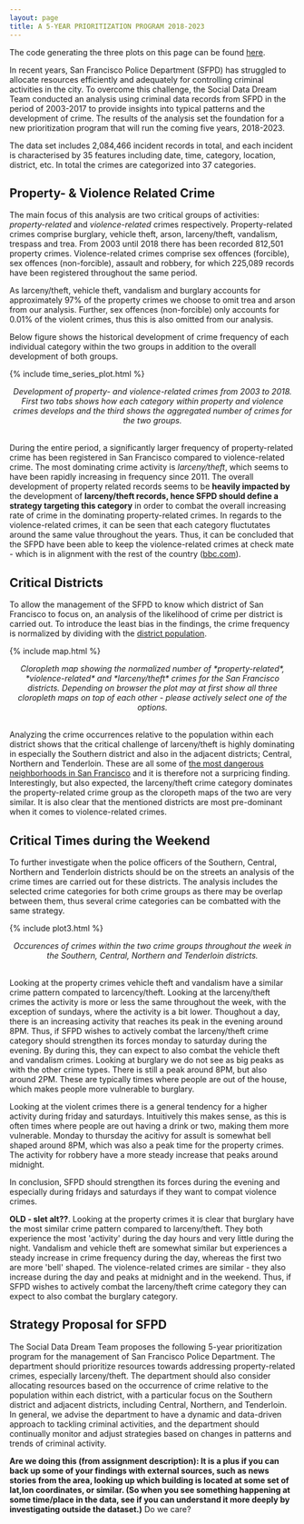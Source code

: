 ```yaml
---
layout: page
title: A 5-YEAR PRIORITIZATION PROGRAM 2018-2023
---
```


The code generating the three plots on this page can be found [here](https://github.com/jens-create/socialdata2023-assignment2/blob/main/Assignment2_plots.ipynb). 

In recent years, San Francisco Police Department (SFPD) has struggled to allocate resources efficiently and adequately for controlling criminal activities in the city. 
To overcome this challenge, the Social Data Dream Team conducted an analysis using criminal data records from SFPD in the period of 2003-2017 to provide insights into typical patterns and the development of crime. The results of the analysis set the foundation for a new prioritization program that will run the coming five years, 2018-2023.

The data set includes 2,084,466 incident records in total, and each incident is characterised by 35 features including date, time, category, location, district, etc. In total the crimes are categorized into 37 categories. 

## Property- & Violence Related Crime
The main focus of this analysis are two critical groups of activities: *property-related* and *violence-related* crimes respectively. Property-related crimes comprise burglary, vehicle theft, arson, larceny/theft, vandalism, trespass and trea. From 2003 until 2018 there has been recorded 812,501 property crimes. Violence-related crimes comprise sex offences (forcible), sex offences (non-forcible), assault and robbery, for which 225,089 records have been registered throughout the same period.

As larceny/theft, vehicle theft, vandalism and burglary accounts for approximately 97% of the property crimes we choose to omit trea and arson from our analysis. Further, sex offences (non-forcible) only accounts for 0.01% of the violent crimes, thus this is also omitted from our analysis. 

Below figure shows the historical development of crime frequency of each individual category within the two groups in addition to the overall development of both groups. 

{% include time_series_plot.html %}
<center> <em> Development of property- and violence-related crimes from 2003 to 2018. First two tabs shows how each category within property and violence crimes develops and the third shows the aggregated number of crimes for the two groups. </em> </center><br>


During the entire period, a significantly larger frequency of property-related crime has been registered in San Francisco compared to violence-related crime. The most dominating crime activity is *larceny/theft*, which seems to have been rapidly increasing in frequency since 2011. The overall development of property related records seems to be **heavily impacted by** the development of **larceny/theft records, hence SFPD should define a strategy targeting this category** in order to combat the overall increasing rate of crime in the dominating property-related crimes.  In regards to the violence-related crimes, it can be seen that each category fluctutates around the same value throughout the years. Thus, it can be concluded that the SFPD have been able to keep the violence-related crimes at check mate - which is in alignment with the rest of the country ([bbc.com](https://www.bbc.com/news/57581270)).



## Critical Districts
To allow the management of the SFPD to know which district of San Francisco to focus on, an analysis of the likelihood of crime per district is carried out. To introduce the least bias in the findings, the crime frequency is normalized by dividing with the [district population](https://www.prisonpolicy.org/origin/ca/2020/sanfrancisco_police.html). 

{% include map.html %}
<center> <em> Cloropleth map showing the normalized number of *property-related*, *violence-related* and *larceny/theft* crimes for the San Francisco districts. Depending on browser the plot may at first show all three cloropleth maps on top of each other - please actively select one of the options. </em> </center><br>


Analyzing the crime occurrences relative to the population within each district shows that the critical challenge of larceny/theft is highly dominating in especially the Southern district and also in the adjacent districts; Central, Northern and Tenderloin. These are all some of [the most dangerous neighborhoods in San Francisco](https://www.neighborhoodscout.com/ca/san-francisco/crime) and it is therefore not a surpricing finding. Interestingly, but also expected, the larceny/theft crime category dominates the property-related crime group as the cloropeth maps of the two are very similar. It is also clear that the mentioned districts are most pre-dominant when it comes to violence-related crimes.

## Critical Times during the Weekend
To further investigate when the police officers of the Southern, Central, Northern and Tenderloin districts should be on the streets an analysis of the crime times are carried out for these districts. The analysis includes the selected crime categories for both crime groups as there may be overlap between them, thus several crime categories can be combatted with the same strategy.


{% include plot3.html %}
<center> <em> Occurences of crimes within the two crime groups throughout the week in the Southern, Central, Northern and Tenderloin districts. </em> </center><br>

Looking at the property crimes vehicle theft and vandalism have a similar crime pattern compated to larcency/theft. Looking at the larceny/theft crimes the activity is more or less the same throughout the week, with the exception of sundays, where the activity is a bit lower. Thoughout a day, there is an increasing activity that reaches its peak in the evening around 8PM. Thus, if SFPD wishes to actively combat the larceny/theft crime category should strengthen its forces monday to saturday during the evening. By during this, they can expect to also combat the vehicle theft and vandalism crimes. Looking at burglary we do not see as big peaks as with the other crime types. There is still a peak around 8PM, but also around 2PM. These are typically times where people are out of the house, which makes people more vulnerable to burglary.  

Looking at the violent crimes there is a general tendency for a higher activity during friday and saturdays. Intuitively this makes sense, as this is often times where people are out having a drink or two, making them more vulnerable. Monday to thursday the acitivy for assult is somewhat bell shaped around 8PM, which was also a peak time for the property crimes. The activity for robbery have a more steady increase that peaks around midnight. 

In conclusion, SFPD should strengthen its forces during the evening and especially during fridays and saturdays if they want to compat violence crimes. 

**OLD - slet alt??**.
Looking at the property crimes it is clear that burglary have the most similar crime pattern compared to larceny/theft. They both experience the most 'activity' during the day hours and very little during the night. Vandalism and vehicle theft are somewhat similar but experiences a steady increase in crime frequency during the day, whereas the first two are more 'bell' shaped. The violence-related crimes are similar - they also increase during the day and peaks at midnight and in the weekend. Thus, if SFPD wishes to actively combat the larceny/theft crime category they can expect to also combat the burglary category.


## Strategy Proposal for SFPD

The Social Data Dream Team proposes the following 5-year prioritization program for the management of San Francisco Police Department. The department should prioritize resources towards addressing property-related crimes, especially larceny/theft. The department should also consider allocating resources based on the occurrence of crime relative to the population within each district, with a particular focus on the Southern district and adjacent districts, including Central, Northern, and Tenderloin. In general, we advise the department to have a dynamic and data-driven approach to tackling criminal activities, and the department should continually monitor and adjust strategies based on changes in patterns and trends of criminal activity.


**Are we doing this (from assignment description): It is a plus if you can back up some of your findings with external sources, such as news stories from the area, looking up which building is located at some set of lat,lon coordinates, or similar. (So when you see something happening at some time/place in the data, see if you can understand it more deeply by investigating outside the dataset.)** Do we care?
